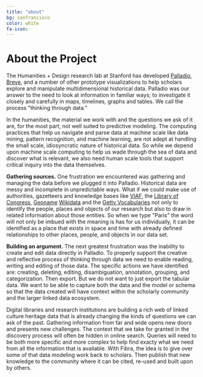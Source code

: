 ```yaml
---
title: "about"
bg: sanfrancisco
color: white
fa-icon: 
---
```


# About the Project

The Humanities + Design research lab at Stanford has developed [Palladio](http://hdlab.stanford.edu/palladio), [Breve](http://hdlab.stanford.edu/palladio), and a number of other prototype visualizations to help scholars explore and manipulate multidimensional historical data. Palladio was our answer to the need to look at information in familiar ways; to investigate it closely and carefully in maps, timelines, graphs and tables. We call the process "thinking through data." 

In the humanities, the material we work with and the questions we ask of it are, for the most part, not well suited to predictive modeling. The computing practices that help us navigate and parse data at machine scale like data mining, pattern recognition, and machine learning, are not adept at handling the small scale, idiosyncratic nature of historical data. So while we depend upon machine scale computing to help us wade through the sea of data and discover what is relevant, we also need human scale tools that support critical inquiry into the data themselves.

<strong>Gathering sources.</strong> One frustration we encountered was gathering and managing the data before we plugged it into Palladio. Historical data are messy and incomplete in unpredictable ways. What if we could make use of authorities, gazetteers and knowledge bases like [VIAF](https://viaf.org/), the [Library of Congress](http://authorities.loc.gov/), [Geoname](http://geonames.org) [Wikidata](https://www.wikidata.org/) and the [Getty Vocabularies](https://www.getty.edu/research/tools/vocabularies/) not only to identify the people, places and objects of our research but also to draw in related information about those entities. So when we type "Paris" the word will not only be imbued with the meaning is has for us individually, it can be identified as a place that exists in space and time with already defined relationships to other places, people, and objects in our data set.

<strong>Building an argument.</strong> The next greatest frustration was the inability to create and edit data directly in Palladio. To properly support the creative and reflective process of thinking through data we need to enable reading, writing and editing of those data. The specific actions we have identified are: creating, deleting, editing, disambiguation, annotation, grouping, and categorization. Then export. But we do not want to just export the tabular data. We want to be able to capture both the data and the model or schema so that the data created will have context within the scholarly community and the larger linked data ecosystem.

Digital libraries and research institutions are building a rich web of linked culture heritage data that is already changing the kinds of questions we can ask of the past. Gathering information from far and wide opens new doors and presents new challenges. The context that we take for granted in the discovery process will often be hidden in online search. Queries will need to be both more specific and more complex to help find exacty what we need from all the information that is available. With Fibra, the idea is to give over some of that data modeling work back to scholars. Then publish that new knowledge to the community where it can be cited, re-used and built upon by others.

